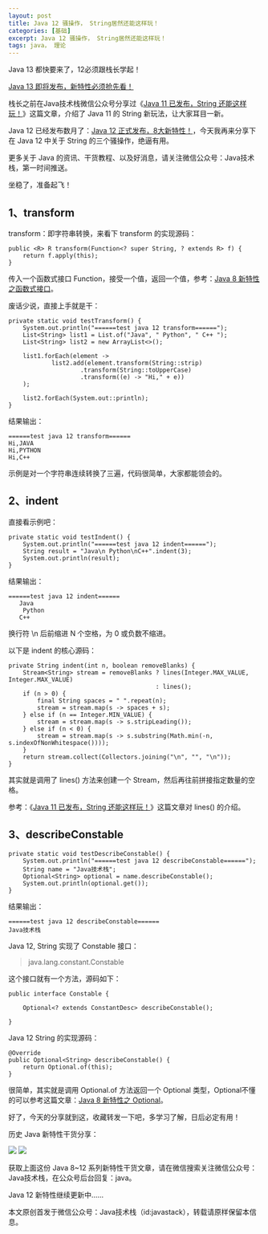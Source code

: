```yaml
---
layout: post
title: Java 12 骚操作， String居然还能这样玩！
categories: [基础]
excerpt: Java 12 骚操作， String居然还能这样玩！
tags: java， 理论  
---
```

Java 13 都快要来了，12必须跟栈长学起！

[Java 13 即将发布，新特性必须抢先看！](https://mp.weixin.qq.com/s/Gg6KKz7vhDRpzeMR8CG4DA)

栈长之前在Java技术栈微信公众号分享过《[Java 11 已发布，String 还能这样玩！](https://mp.weixin.qq.com/s/OZKvkG5OhMXf4lTklZQzGQ)》这篇文章，介绍了 Java 11 的 String 新玩法，让大家耳目一新。

Java 12 已经发布数月了：[Java 12 正式发布，8大新特性！](https://mp.weixin.qq.com/s/IXOoSTq6qi4ZH63gCaKa3A)，今天我再来分享下在 Java 12 中关于 String 的三个骚操作，绝逼有用。

更多关于 Java 的资讯、干货教程、以及好消息，请关注微信公众号：Java技术栈，第一时间推送。

坐稳了，准备起飞！

## 1、transform

transform：即字符串转换，来看下 transform 的实现源码：

```
public <R> R transform(Function<? super String, ? extends R> f) {
    return f.apply(this);
}
```

传入一个函数式接口 Function，接受一个值，返回一个值，参考：[Java 8 新特性之函数式接口](https://mp.weixin.qq.com/s/nC3f17zZlXC08XNJWA-FBw)。

废话少说，直接上手就是干：

```
private static void testTransform() {
    System.out.println("======test java 12 transform======");
    List<String> list1 = List.of("Java", " Python", " C++ ");
    List<String> list2 = new ArrayList<>();

    list1.forEach(element ->
            list2.add(element.transform(String::strip)
                    .transform(String::toUpperCase)
                    .transform((e) -> "Hi," + e))
    );

    list2.forEach(System.out::println);
}
```

结果输出：

```
======test java 12 transform======
Hi,JAVA
Hi,PYTHON
Hi,C++
```

示例是对一个字符串连续转换了三遍，代码很简单，大家都能领会的。

## 2、indent

直接看示例吧：

```
private static void testIndent() {
    System.out.println("======test java 12 indent======");
    String result = "Java\n Python\nC++".indent(3);
    System.out.println(result);
}
```

结果输出：

```
======test java 12 indent======
   Java
    Python
   C++
```

换行符 \n 后前缩进 N 个空格，为 0 或负数不缩进。

以下是 indent 的核心源码：

```
private String indent(int n, boolean removeBlanks) {
    Stream<String> stream = removeBlanks ? lines(Integer.MAX_VALUE, Integer.MAX_VALUE)
                                         : lines();
    if (n > 0) {
        final String spaces = " ".repeat(n);
        stream = stream.map(s -> spaces + s);
    } else if (n == Integer.MIN_VALUE) {
        stream = stream.map(s -> s.stripLeading());
    } else if (n < 0) {
        stream = stream.map(s -> s.substring(Math.min(-n, s.indexOfNonWhitespace())));
    }
    return stream.collect(Collectors.joining("\n", "", "\n"));
}
```

其实就是调用了 lines() 方法来创建一个 Stream，然后再往前拼接指定数量的空格。

参考：《[Java 11 已发布，String 还能这样玩！](https://mp.weixin.qq.com/s/OZKvkG5OhMXf4lTklZQzGQ)》这篇文章对 lines() 的介绍。

## 3、describeConstable

```
private static void testDescribeConstable() {
    System.out.println("======test java 12 describeConstable======");
    String name = "Java技术栈";
    Optional<String> optional = name.describeConstable();
    System.out.println(optional.get());
}
```

结果输出：

```
======test java 12 describeConstable======
Java技术栈
```

Java 12, String 实现了 Constable 接口：

> java.lang.constant.Constable

这个接口就有一个方法，源码如下：

```
public interface Constable {

    Optional<? extends ConstantDesc> describeConstable();
    
}
```

Java 12 String 的实现源码：

```
@Override
public Optional<String> describeConstable() {
    return Optional.of(this);
}
```

很简单，其实就是调用 Optional.of 方法返回一个 Optional 类型，Optional不懂的可以参考这篇文章：[Java 8 新特性之 Optional](https://mp.weixin.qq.com/s/uXw4eTZqLfj871FlciPh6Q)。

好了，今天的分享就到这，收藏转发一下吧，多学习了解，日后必定有用！

历史 Java 新特性干货分享：

![](http://img.javastack.cn/20190613135450.png)
![](http://img.javastack.cn/20190613135537.png)

获取上面这份 Java 8~12 系列新特性干货文章，请在微信搜索关注微信公众号：Java技术栈，在公众号后台回复：java。

Java 12 新特性继续更新中……

本文原创首发于微信公众号：Java技术栈（id:javastack），转载请原样保留本信息。
 
